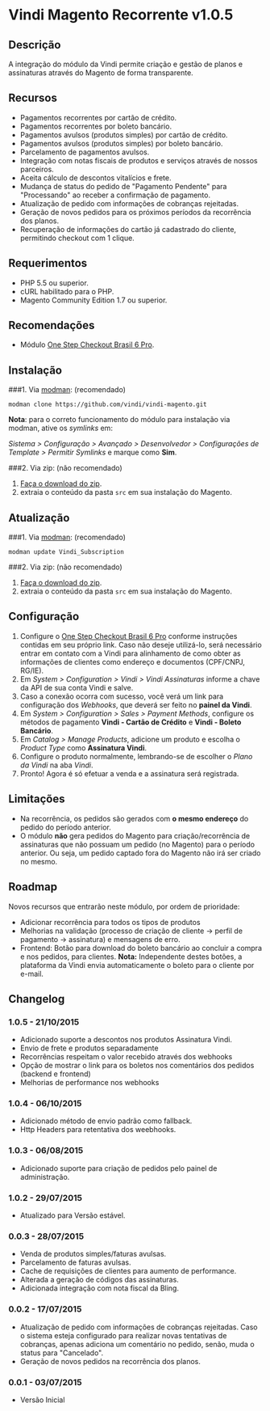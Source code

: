 # Vindi Magento Recorrente v1.0.5

## Descrição
A integração do módulo da Vindi permite criação e gestão de planos e assinaturas através do Magento de forma transparente.

## Recursos
- Pagamentos recorrentes por cartão de crédito.
- Pagamentos recorrentes por boleto bancário.
- Pagamentos avulsos (produtos simples) por cartão de crédito.
- Pagamentos avulsos (produtos simples) por boleto bancário.
- Parcelamento de pagamentos avulsos.
- Integração com notas fiscais de produtos e serviços através de nossos parceiros.
- Aceita cálculo de descontos vitalícios e frete.
- Mudança de status do pedido de "Pagamento Pendente" para "Processando" ao receber a confirmação de pagamento.
- Atualização de pedido com informações de cobranças rejeitadas.
- Geração de novos pedidos para os próximos períodos da recorrência dos planos.
- Recuperação de informações do cartão já cadastrado do cliente, permitindo checkout com 1 clique.

## Requerimentos
- PHP 5.5 ou superior.
- cURL habilitado para o PHP.
- Magento Community Edition 1.7 ou superior.

## Recomendações
- Módulo [One Step Checkout Brasil 6 Pro](https://github.com/vindi/OSC-Magento-Brasil-6-Pro).

## Instalação
###1. Via [modman](https://github.com/colinmollenhour/modman): (recomendado)
```
modman clone https://github.com/vindi/vindi-magento.git
```

**Nota**: para o correto funcionamento do módulo para instalação via modman, ative os *symlinks* em:

*Sistema > Configuração > Avançado > Desenvolvedor > Configurações de Template > Permitir Symlinks* e marque como **Sim**.

###2. Via zip: (não recomendado)
1. [Faça o download do zip](https://github.com/vindi/vindi-magento/archive/master.zip).
2. extraia o conteúdo da pasta `src` em sua instalação do Magento.

## Atualização
###1. Via [modman](https://github.com/colinmollenhour/modman): (recomendado)
```
modman update Vindi_Subscription
```
###2. Via zip: (não recomendado)
1. [Faça o download do zip](https://github.com/vindi/vindi-magento/archive/master.zip).
2. extraia o conteúdo da pasta `src` em sua instalação do Magento.

## Configuração
1. Configure o [One Step Checkout Brasil 6 Pro](https://github.com/vindi/OSC-Magento-Brasil-6-Pro) conforme instruções contidas em seu próprio link.
Caso não deseje utilizá-lo, será necessário entrar em contato com a Vindi para alinhamento de como obter as informações de clientes como endereço e documentos (CPF/CNPJ, RG/IE).
1. Em *System > Configuration > Vindi > Vindi Assinaturas*  informe a chave da API de sua conta Vindi e salve.
1. Caso a conexão ocorra com sucesso, você verá um link para configuração dos *Webhooks*, que deverá ser feito no **painel da Vindi**.
1. Em *System > Configuration > Sales > Payment Methods*, configure os métodos de pagamento **Vindi - Cartão de Crédito**  e **Vindi - Boleto Bancário**.
1. Em *Catalog > Manage Products*, adicione um produto e escolha o *Product Type* como **Assinatura Vindi**.
1. Configure o produto normalmente, lembrando-se de escolher o *Plano da Vindi* na aba *Vindi*.
1. Pronto! Agora é só efetuar a venda e a assinatura será registrada.

## Limitações
- Na recorrência, os pedidos são gerados com **o mesmo endereço** do pedido do período anterior.
- O módulo **não** gera pedidos do Magento para criação/recorrência de assinaturas que não possuam um pedido (no Magento) para o período anterior.
Ou seja, um pedido captado fora do Magento não irá ser criado no mesmo.

## Roadmap
Novos recursos que entrarão neste módulo, por ordem de prioridade:

- Adicionar recorrência para todos os tipos de produtos
- Melhorias na validação (processo de criação de cliente -> perfil de pagamento -> assinatura) e mensagens de erro.
- Frontend: Botão para download do boleto bancário ao concluir a compra e nos pedidos, para clientes.
**Nota:** Independente destes botões, a plataforma da Vindi envia automaticamente o boleto para o cliente por e-mail.

## Changelog
### 1.0.5 - 21/10/2015
- Adicionado suporte a descontos nos produtos Assinatura Vindi.
- Envio de frete e produtos separadamente
- Recorrências respeitam o valor recebido através dos webhooks
- Opção de mostrar o link para os boletos nos comentários dos pedidos (backend e frontend)
- Melhorias de performance nos webhooks

### 1.0.4 - 06/10/2015
- Adicionado método de envio padrão como fallback.
- Http Headers para retentativa dos weebhooks.

### 1.0.3 - 06/08/2015
- Adicionado suporte para criação de pedidos pelo painel de administração.

### 1.0.2 - 29/07/2015
- Atualizado para Versão estável.

### 0.0.3 - 28/07/2015
- Venda de produtos simples/faturas avulsas.
- Parcelamento de faturas avulsas.
- Cache de requisições de clientes para aumento de performance.
- Alterada a geração de códigos das assinaturas.
- Adicionada integração com nota fiscal da Bling.

### 0.0.2 - 17/07/2015
- Atualização de pedido com informações de cobranças rejeitadas. Caso o sistema esteja configurado para realizar
novas tentativas de cobranças, apenas adiciona um comentário no pedido, senão, muda o status para "Cancelado".
- Geração de novos pedidos na recorrência dos planos.

### 0.0.1 - 03/07/2015
- Versão Inicial
